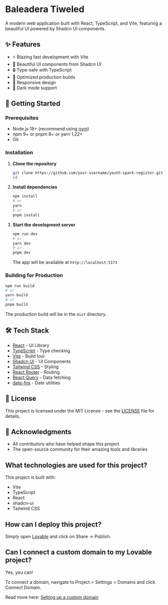 #  Baleadera Tiweled

A modern web application built with React, TypeScript, and Vite, featuring a beautiful UI powered by Shadcn UI components.

## ✨ Features

- ⚡ Blazing fast development with Vite
- 🎨 Beautiful UI components from Shadcn UI
- 🔒 Type-safe with TypeScript
- 🚀 Optimized production builds
- 📱 Responsive design
- 🌙 Dark mode support

## 🚀 Getting Started

### Prerequisites

- Node.js 18+ (recommend using [nvm](https://github.com/nvm-sh/nvm))
- npm 9+ or pnpm 8+ or yarn 1.22+
- Git

### Installation

1. **Clone the repository**
   ```bash
   git clone https://github.com/your-username/youth-spark-register.git
   cd
   ```

2. **Install dependencies**
   ```bash
   npm install
   # or
   yarn
   # or
   pnpm install
   ```

3. **Start the development server**
   ```bash
   npm run dev
   # or
   yarn dev
   # or
   pnpm dev
   ```
   The app will be available at `http://localhost:5173`

### Building for Production

```bash
npm run build
# or
yarn build
# or
pnpm build
```

The production build will be in the `dist` directory.

## 🛠️ Tech Stack

- [React](https://reactjs.org/) - UI Library
- [TypeScript](https://www.typescriptlang.org/) - Type checking
- [Vite](https://vitejs.dev/) - Build tool
- [Shadcn UI](https://ui.shadcn.com/) - UI Components
- [Tailwind CSS](https://tailwindcss.com/) - Styling
- [React Router](https://reactrouter.com/) - Routing
- [React Query](https://tanstack.com/query) - Data fetching
- [date-fns](https://date-fns.org/) - Date utilities

## 📝 License

This project is licensed under the MIT License - see the [LICENSE](LICENSE) file for details.

## 🙏 Acknowledgments

- All contributors who have helped shape this project
- The open-source community for their amazing tools and libraries

## What technologies are used for this project?

This project is built with:

- Vite
- TypeScript
- React
- shadcn-ui
- Tailwind CSS

## How can I deploy this project?

Simply open [Lovable](https://lovable.dev/projects/495890a2-44f9-462a-8af8-91e479278737) and click on Share -> Publish.

## Can I connect a custom domain to my Lovable project?

Yes, you can!

To connect a domain, navigate to Project > Settings > Domains and click Connect Domain.

Read more here: [Setting up a custom domain](https://docs.lovable.dev/tips-tricks/custom-domain#step-by-step-guide)
